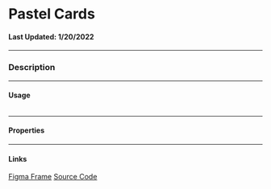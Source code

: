 # Pastel Cards 
#### Last Updated: 1/20/2022
--------------------

### Description 

--------------------

#### Usage 

~~~

~~~

------------------

#### Properties

------------------

#### Links
[Figma Frame]()
[Source Code]()